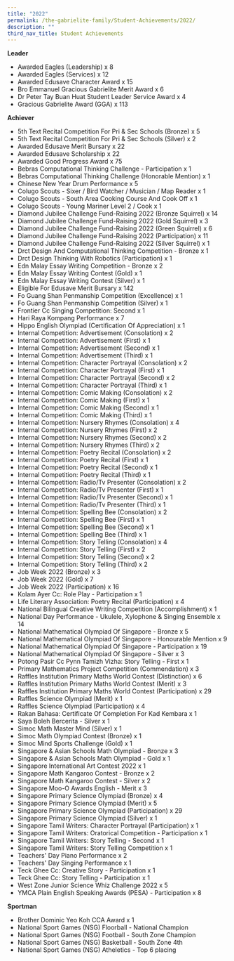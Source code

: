 ```yaml
---
title: "2022"
permalink: /the-gabrielite-family/Student-Achievements/2022/
description: ""
third_nav_title: Student Achievements
---
```

**Leader**
* Awarded Eagles (Leadership) x 8
* Awarded Eagles (Services) x 12
* Awarded Edusave Character Award x 15
* Bro Emmanuel Gracious Gabrielite Merit Award x 6
* Dr Peter Tay Buan Huat Student Leader Service Award x 4
* Gracious Gabrielite Award (GGA) x 113


**Achiever**
* 5th Text Recital Competition For Pri & Sec Schools (Bronze) x 5
* 5th Text Recital Competition For Pri & Sec Schools (Silver) x 2
* Awarded Edusave Merit Bursary x 22
* Awarded Edusave Scholarship x 22
* Awarded Good Progress Award x 75
* Bebras Computational Thinking Challenge - Participation x 1
* Bebras Computational Thinking Challenge (Honorable Mention) x 1
* Chinese New Year Drum Performance x 5
* Colugo Scouts - Sixer / Bird Watcher / Musician / Map Reader x 1
* Colugo Scouts - South Area Cooking Course And Cook Off x 1
* Colugo Scouts - Young Mariner Level 2 / Cook x 1
* Diamond Jubilee Challenge Fund-Raising 2022 (Bronze Squirrel) x 14
* Diamond Jubilee Challenge Fund-Raising 2022 (Gold Squirrel) x 3
* Diamond Jubilee Challenge Fund-Raising 2022 (Green Squirrel) x 6
* Diamond Jubilee Challenge Fund-Raising 2022 (Participation) x 11
* Diamond Jubilee Challenge Fund-Raising 2022 (Silver Squirrel) x 1
* Drct Design And Computational Thinking Competition - Bronze x 1
* Drct Design Thinking With Robotics (Participation) x 1
* Edn Malay Essay Writing Competition - Bronze x 2
* Edn Malay Essay Writing Contest (Gold) x 1
* Edn Malay Essay Writing Contest (Silver) x 1
* Eligible For Edusave Merit Bursary x 142
* Fo Guang Shan Penmanship Competition (Excellence) x 1
* Fo Guang Shan Penmanship Competition (Silver) x 1
* Frontier Cc Singing Competition: Second x 1
* Hari Raya Kompang Performance x 7
* Hippo English Olympiad (Certification Of Appreciation) x 1
* Internal Competition: Advertisement (Consolation) x 2
* Internal Competition: Advertisement (First) x 1
* Internal Competition: Advertisement (Second) x 1
* Internal Competition: Advertisement (Third) x 1
* Internal Competition: Character Portrayal (Consolation) x 2
* Internal Competition: Character Portrayal (First) x 1
* Internal Competition: Character Portrayal (Second) x 2
* Internal Competition: Character Portrayal (Third) x 1
* Internal Competition: Comic Making (Consolation) x 2
* Internal Competition: Comic Making (First) x 1
* Internal Competition: Comic Making (Second) x 1
* Internal Competition: Comic Making (Third) x 1
* Internal Competition: Nursery Rhymes (Consolation) x 4
* Internal Competition: Nursery Rhymes (First) x 2
* Internal Competition: Nursery Rhymes (Second) x 2
* Internal Competition: Nursery Rhymes (Third) x 2
* Internal Competition: Poetry Recital (Consolation) x 2
* Internal Competition: Poetry Recital (First) x 1
* Internal Competition: Poetry Recital (Second) x 1
* Internal Competition: Poetry Recital (Third) x 1
* Internal Competition: Radio/Tv Presenter (Consolation) x 2
* Internal Competition: Radio/Tv Presenter (First) x 1
* Internal Competition: Radio/Tv Presenter (Second) x 1
* Internal Competition: Radio/Tv Presenter (Third) x 1
* Internal Competition: Spelling Bee (Consolation) x 2
* Internal Competition: Spelling Bee (First) x 1
* Internal Competition: Spelling Bee (Second) x 1
* Internal Competition: Spelling Bee (Third) x 1
* Internal Competition: Story Telling (Consolation) x 4
* Internal Competition: Story Telling (First) x 2
* Internal Competition: Story Telling (Second) x 2
* Internal Competition: Story Telling (Third) x 2
* Job Week 2022 (Bronze) x 3
* Job Week 2022 (Gold) x 7
* Job Week 2022 (Participation) x 16
* Kolam Ayer Cc: Role Play - Participation x 1
* Life Literary Association: Poetry Recital (Participation) x 4
* National Bilingual Creative Writing Competition (Accomplishment) x 1
* National Day Performance - Ukulele, Xylophone & Singing Ensemble x 14
* National Mathematical Olympiad Of Singapore - Bronze x 5
* National Mathematical Olympiad Of Singapore - Honourable Mention x 9
* National Mathematical Olympiad Of Singapore - Participation x 19
* National Mathematical Olympiad Of Singapore - Silver x 3
* Potong Pasir Cc Pynn Tamizh Vizha: Story Telling - First x 1
* Primary Mathematics Project Competition (Commendation) x 3
* Raffles Institution Primary Maths World Contest (Distinction) x 6
* Raffles Institution Primary Maths World Contest (Merit) x 3
* Raffles Institution Primary Maths World Contest (Participation) x 29
* Raffles Science Olympiad (Merit) x 1
* Raffles Science Olympiad (Participation) x 4
* Rakan Bahasa: Certificate Of Completion For Kad Kembara x 1
* Saya Boleh Bercerita - Silver x 1
* Simoc Math Master Mind (Silver) x 1
* Simoc Math Olympiad Contest (Bronze) x 1
* Simoc Mind Sports Challenge (Gold) x 1
* Singapore & Asian Schools Math Olympiad - Bronze x 3
* Singapore & Asian Schools Math Olympiad - Gold x 1
* Singapore International Art Contest 2022 x 1
* Singapore Math Kangaroo Contest - Bronze x 2
* Singapore Math Kangaroo Contest - Silver x 2
* Singapore Moo-O Awards English - Merit x 3
* Singapore Primary Science Olympiad (Bronze) x 4
* Singapore Primary Science Olympiad (Merit) x 5
* Singapore Primary Science Olympiad (Participation) x 29
* Singapore Primary Science Olympiad (Silver) x 1
* Singapore Tamil Writers: Character Portrayal (Participation) x 1
* Singapore Tamil Writers: Oratorical Competition - Participation x 1
* Singapore Tamil Writers: Story Telling - Second x 1
* Singapore Tamil Writers: Story Telling Competition x 1
* Teachers' Day Piano Performance x 2
* Teachers' Day Singing Performance x 1
* Teck Ghee Cc: Creative Story - Participation x 1
* Teck Ghee Cc: Story Telling - Participation x 1
* West Zone Junior Science Whiz Challenge 2022 x 5
* YMCA Plain English Speaking Awards (PESA) - Participation x 8

**Sportman**
* Brother Dominic Yeo Koh CCA Award x 1
* National Sport Games (NSG) Floorball - National Champion
* National Sport Games (NSG) Football - South Zone Champion
* National Sport Games (NSG) Basketball - South Zone 4th
* National Sport Games (NSG) Atheletics - Top 6 placing